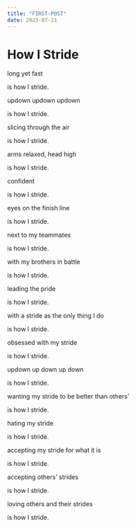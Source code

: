 ```yaml
---
title: "FIRST-POST"
date: 2023-07-11
---
```

# How I Stride

long yet fast

is how I stride.

updown updown updown

is how I stride.

slicing through the air

is how I stride.

arms relaxed, head high

is how I stride.

confident

is how I stride.

eyes on the finish line

is how I stride.

next to my teammates

is how I stride.

with my brothers in battle

is how I stride.

leading the pride

is how I stride.

with a stride as the only thing I do

is how I stride.

obsessed with my stride

is how I stride.

updown up    down               up down

is how I stride.

wanting my stride to be better than others’

is how I stride.

hating my stride

is how I stride.

accepting my stride for what it is

is how I stride.

accepting others’ strides

is how I stride.

loving others and their strides

is how I stride.
